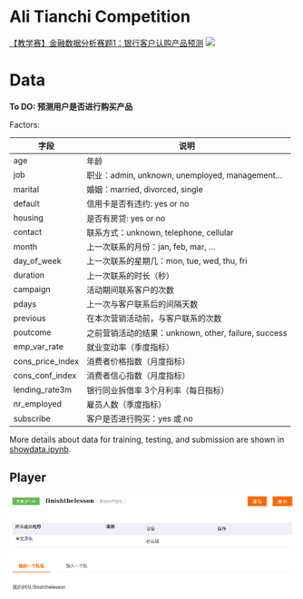 # Ali Tianchi Competition
[【教学赛】金融数据分析赛题1：银行客户认购产品预测](https://tianchi.aliyun.com/competition/entrance/531993/introduction?spm=5176.12281925.0.0.46e67137PjhlEt)
![](https://img.alicdn.com/imgextra/i3/O1CN01fBX9JF1XbwO78w3zP_!!6000000002943-2-tps-1440-438.png)

# Data

**To DO: 预测用户是否进行购买产品**

Factors: 

| 字段             | 说明                                                 |
| ---------------- | ---------------------------------------------------- |
| age              | 年龄                                                 |
| job              | 职业：admin, unknown, unemployed, management…        |
| marital          | 婚姻：married, divorced, single                      |
| default          | 信用卡是否有违约: yes or no                          |
| housing          | 是否有房贷: yes or no                                |
| contact          | 联系方式：unknown, telephone, cellular               |
| month            | 上一次联系的月份：jan, feb, mar, …                   |
| day_of_week      | 上一次联系的星期几：mon, tue, wed, thu, fri          |
| duration         | 上一次联系的时长（秒）                               |
| campaign         | 活动期间联系客户的次数                               |
| pdays            | 上一次与客户联系后的间隔天数                         |
| previous         | 在本次营销活动前，与客户联系的次数                   |
| poutcome         | 之前营销活动的结果：unknown, other, failure, success |
| emp_var_rate     | 就业变动率（季度指标）                               |
| cons_price_index | 消费者价格指数（月度指标）                           |
| cons_conf_index  | 消费者信心指数（月度指标）                           |
| lending_rate3m   | 银行同业拆借率 3个月利率（每日指标）                 |
| nr_employed      | 雇员人数（季度指标）                                 |
| subscribe        | 客户是否进行购买：yes 或 no                          |

More details about data for training, testing, and submission are shown in [showdata.ipynb](showdata.ipynb).

## Player

![image-20221214153011503](statics/image-20221214153011503.png)
